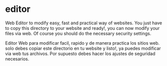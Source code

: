 editor
======

Web Editor to modify easy, fast and practical way of websites. You just have to copy this directory to your website and ready!, you can now modify your files via web. Of course you should do the necessary security settings.

Editor Web para modificar facil, rapido y de manera practica los sitios web. solo debes copiar este directorio en tu website y listo!, ya puedes modificar via web tus archivos. Por  supuesto debes hacer los ajustes de seguridad necesarios.
